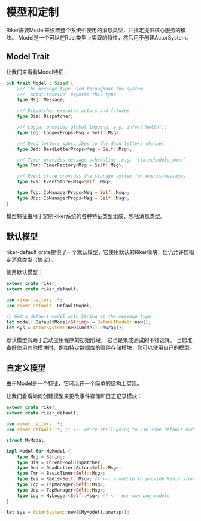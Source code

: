 # 模型和定制

Riker需要Model来设置整个系统中使用的消息类型，并指定提供核心服务的模块。 Model是一个可以在Rust类型上实现的特性，然后用于创建ActorSystem。

## Model Trait

让我们来看看Model特征：

```rust
pub trait Model : Sized {
    /// The message type used throughout the system.
    /// `Actor.receive` expects this type
    type Msg: Message;

    /// Dispatcher executes actors and futures
    type Dis: Dispatcher;

    /// Logger provides global logging, e.g. info!("hello");
    type Log: LoggerProps<Msg = Self::Msg>;

    /// Dead letters subscribes to the dead letters channel
    type Ded: DeadLetterProps<Msg = Self::Msg>;

    /// Timer provides message scheduling, e.g. `ctx.schedule_once`
    type Tmr: TimerFactory<Msg = Self::Msg>;

    /// Event store provides the storage system for events/messages
    type Evs: EventStore<Msg=Self::Msg>;

    type Tcp: IoManagerProps<Msg = Self::Msg>;
    type Udp: IoManagerProps<Msg = Self::Msg>;
}
```

模型特征由用于定制Riker系统的各种特征类型组成，包括消息类型。

## 默认模型

riker-default crate提供了一个默认模型，它使用默认的Riker模块，但仍允许您指定消息类型（协议）。

使用默认模型：

```rust
extern crate riker;
extern crate riker_default;

use riker::actors::*;
use riker_default::DefaultModel;

// Get a default model with String as the message type
let model: DefaultModel<String> = DefaultModel::new();
let sys = ActorSystem::new(&model).unwrap();
```

默认模型有助于启动应用程序的初始阶段。 它也是集成测试的不错选择。 当您准备好使用其他模块时，例如特定数据库的事件存储模块，您可以使用自己的模型。

## 自定义模型

由于Model是一个特征，它可以在一个简单的结构上实现。

让我们看看如何创建模型来更改事件存储和日志记录模块：

```rust
extern crate riker;
extern crate riker_default;

use riker::actors::*;
use riker_default::*; // <-- we're still going to use some default modules

struct MyModel;

impl Model for MyModel {
    type Msg = String;
    type Dis = ThreadPoolDispatcher;
    type Ded = DeadLettersActor<Self::Msg>;
    type Tmr = BasicTimer<Self::Msg>;
    type Evs = Redis<Self::Msg>; // <-- a module to provide Redis storage 
    type Tcp = TcpManager<Self::Msg>;
    type Udp = TcpManager<Self::Msg>;
    type Log = MyLogger<Self::Msg>; // <-- our own Log module
}

let sys = ActorSystem::new(&MyModel).unwrap();
```